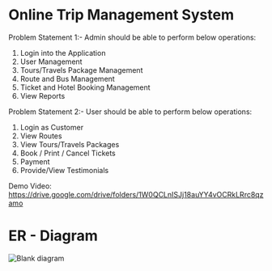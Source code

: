 # Online Trip Management System 
	
Problem Statement 1:- 
Admin should be able to perform below operations:
1. Login into the Application
2. User Management
3. Tours/Travels Package Management
4. Route and Bus Management
5. Ticket  and Hotel Booking Management
6. View Reports 

Problem Statement 2:-
User should  be able to perform below operations:  
1. Login as Customer
2. View Routes 
3. View  Tours/Travels  Packages
4. Book / Print / Cancel  Tickets
5. Payment  
6. Provide/View Testimonials 

Demo Video: https://drive.google.com/drive/folders/1W0QCLnISJj18auYY4vOCRkLRrc8qzamo

# ER - Diagram

![Blank diagram](https://user-images.githubusercontent.com/62950509/201643920-5876a3af-c690-40e2-9113-b607c810895f.jpeg)

